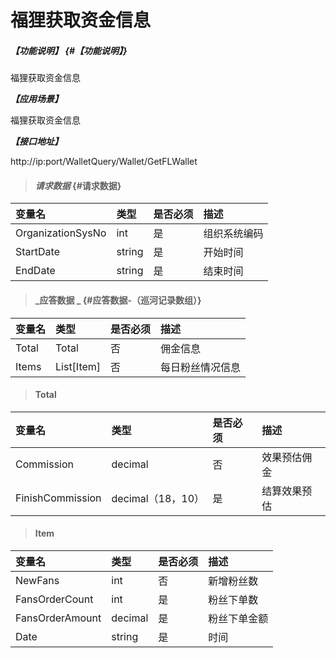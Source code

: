 # 福狸获取资金信息

##### _【功能说明】_ {#【功能说明】}

福狸获取资金信息

_**【应用场景】**_

福狸获取资金信息

_**【接口地址】**_

http://ip:port/WalletQuery/Wallet/GetFLWallet

> #### _请求数据_ {#请求数据}

| 变量名 | 类型 | 是否必须 | 描述 |
| :--- | :--- | :--- | :--- |
| OrganizationSysNo | int | 是 | 组织系统编码 |
| StartDate| string | 是 | 开始时间 |
| EndDate| string | 是 | 结束时间 |


> #### _应答数据 _ {#应答数据-（巡河记录数组）}

| 变量名 | 类型 | 是否必须 | 描述 |
| :--- | :--- | :--- | :--- |
| Total| Total| 否 | 佣金信息 |
| Items| List[Item]| 否 | 每日粉丝情况信息 |






> #### Total

| 变量名 | 类型 | 是否必须 | 描述 |
| :--- | :--- | :--- | :--- |
| Commission| decimal | 否 | 效果预估佣金 |
| FinishCommission| decimal（18，10） | 是 | 结算效果预估 |

> #### Item

| 变量名 | 类型 | 是否必须 | 描述 |
| :--- | :--- | :--- | :--- |
| NewFans| int| 否 | 新增粉丝数 |
| FansOrderCount|int| 是 | 粉丝下单数 |
| FansOrderAmount|decimal| 是 | 粉丝下单金额 |
| Date| string | 是 | 时间 |




